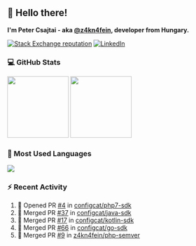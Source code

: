 ## 👋 Hello there!

**I'm Peter Csajtai - aka [@z4kn4fein](https://github.com/z4kn4fein), developer from Hungary.**

[![Stack Exchange reputation](https://img.shields.io/stackexchange/stackoverflow/r/8700582?color=orange&label=reputation&logo=stackoverflow&style=for-the-badge)](https://stackoverflow.com/users/8700582)
[![LinkedIn](https://img.shields.io/badge/linkedin-%230077B5.svg?style=for-the-badge&logo=linkedin&logoColor=white)](https://www.linkedin.com/in/csajtai-p%C3%A9ter-45395341/)

### 💻 GitHub Stats

<div>
  <img height="140px" src="https://github-readme-stats-pcsajtai.vercel.app/api?username=z4kn4fein&show_icons=true&hide_border=true&count_private=true&custom_title=Stats&theme=dracula&line_height=24&hide_title=true">
  <img height="140px" src="https://streak-stats.demolab.com?user=z4kn4fein&theme=dracula&hide_border=true">
  
</div>

### :toolbox: Most Used Languages

<img src="https://github-readme-stats-pcsajtai.vercel.app/api/top-langs/?username=z4kn4fein&theme=dracula&hide_border=true&layout=compact&langs_count=8&hide_title=true">

### :zap: Recent Activity

<!--START_SECTION:activity-->
1. 💪 Opened PR [#4](https://github.com/configcat/php7-sdk/pull/4) in [configcat/php7-sdk](https://github.com/configcat/php7-sdk)
2. 🎉 Merged PR [#37](https://github.com/configcat/java-sdk/pull/37) in [configcat/java-sdk](https://github.com/configcat/java-sdk)
3. 🎉 Merged PR [#17](https://github.com/configcat/kotlin-sdk/pull/17) in [configcat/kotlin-sdk](https://github.com/configcat/kotlin-sdk)
4. 🎉 Merged PR [#66](https://github.com/configcat/go-sdk/pull/66) in [configcat/go-sdk](https://github.com/configcat/go-sdk)
5. 🎉 Merged PR [#9](https://github.com/z4kn4fein/php-semver/pull/9) in [z4kn4fein/php-semver](https://github.com/z4kn4fein/php-semver)
<!--END_SECTION:activity-->
